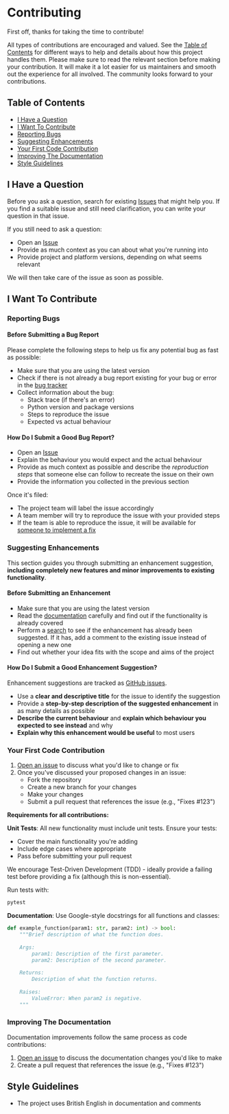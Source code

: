 # Contributing

First off, thanks for taking the time to contribute!

All types of contributions are encouraged and valued. See the [Table of Contents](#table-of-contents) for different ways to help and details about how this project handles them. Please make sure to read the relevant section before making your contribution. It will make it a lot easier for us maintainers and smooth out the experience for all involved. The community looks forward to your contributions.

## Table of Contents

- [I Have a Question](#i-have-a-question)
- [I Want To Contribute](#i-want-to-contribute)
- [Reporting Bugs](#reporting-bugs)
- [Suggesting Enhancements](#suggesting-enhancements)
- [Your First Code Contribution](#your-first-code-contribution)
- [Improving The Documentation](#improving-the-documentation)
- [Style Guidelines](#style-guidelines)

## I Have a Question

Before you ask a question, search for existing [Issues](https://github.com/bjmorgan/site-analysis/issues) that might help you. If you find a suitable issue and still need clarification, you can write your question in that issue.

If you still need to ask a question:

- Open an [Issue](https://github.com/bjmorgan/site-analysis/issues/new)
- Provide as much context as you can about what you're running into
- Provide project and platform versions, depending on what seems relevant

We will then take care of the issue as soon as possible.

## I Want To Contribute

### Reporting Bugs

#### Before Submitting a Bug Report

Please complete the following steps to help us fix any potential bug as fast as possible:

- Make sure that you are using the latest version
- Check if there is not already a bug report existing for your bug or error in the [bug tracker](https://github.com/bjmorgan/site-analysis/issues?q=label%3Abug)
- Collect information about the bug:
  - Stack trace (if there's an error)
  - Python version and package versions
  - Steps to reproduce the issue
  - Expected vs actual behaviour

#### How Do I Submit a Good Bug Report?

- Open an [Issue](https://github.com/bjmorgan/site-analysis/issues/new)
- Explain the behaviour you would expect and the actual behaviour
- Provide as much context as possible and describe the *reproduction steps* that someone else can follow to recreate the issue on their own
- Provide the information you collected in the previous section

Once it's filed:

- The project team will label the issue accordingly
- A team member will try to reproduce the issue with your provided steps
- If the team is able to reproduce the issue, it will be available for [someone to implement a fix](#your-first-code-contribution)

### Suggesting Enhancements

This section guides you through submitting an enhancement suggestion, **including completely new features and minor improvements to existing functionality**.

#### Before Submitting an Enhancement

- Make sure that you are using the latest version
- Read the [documentation](https://site-analysis.readthedocs.io) carefully and find out if the functionality is already covered
- Perform a [search](https://github.com/bjmorgan/site-analysis/issues) to see if the enhancement has already been suggested. If it has, add a comment to the existing issue instead of opening a new one
- Find out whether your idea fits with the scope and aims of the project

#### How Do I Submit a Good Enhancement Suggestion?

Enhancement suggestions are tracked as [GitHub issues](https://github.com/bjmorgan/site-analysis/issues).

- Use a **clear and descriptive title** for the issue to identify the suggestion
- Provide a **step-by-step description of the suggested enhancement** in as many details as possible
- **Describe the current behaviour** and **explain which behaviour you expected to see instead** and why
- **Explain why this enhancement would be useful** to most users

### Your First Code Contribution

1. [Open an issue](https://github.com/bjmorgan/site-analysis/issues/new) to discuss what you'd like to change or fix
2. Once you've discussed your proposed changes in an issue:
   - Fork the repository
   - Create a new branch for your changes
   - Make your changes
   - Submit a pull request that references the issue (e.g., "Fixes #123")

**Requirements for all contributions:**

**Unit Tests**: All new functionality must include unit tests. Ensure your tests:
- Cover the main functionality you're adding
- Include edge cases where appropriate
- Pass before submitting your pull request

We encourage Test-Driven Development (TDD) - ideally provide a failing test before providing a fix (although this is non-essential).

Run tests with:
```bash
pytest
```

**Documentation**: Use Google-style docstrings for all functions and classes:

```python
def example_function(param1: str, param2: int) -> bool:
    """Brief description of what the function does.
    
    Args:
        param1: Description of the first parameter.
        param2: Description of the second parameter.
        
    Returns:
        Description of what the function returns.
        
    Raises:
        ValueError: When param2 is negative.
    """
```

### Improving The Documentation

Documentation improvements follow the same process as code contributions:

1. [Open an issue](https://github.com/bjmorgan/site-analysis/issues/new) to discuss the documentation changes you'd like to make
2. Create a pull request that references the issue (e.g., "Fixes #123")

## Style Guidelines

- The project uses British English in documentation and comments
